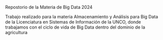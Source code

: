 Repostorio de la Materia de Big Data 2024

Trabajo realizado para la materia Almacenamiento y Análisis para Big Data de la Licenciatura en Sistemas de Información de la UNCO, donde trabajamos con el ciclo de vida de Big Data dentro del dominio de la agricultura
